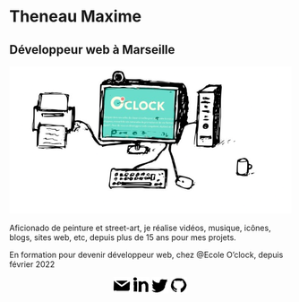 # Theneau Maxime
## Développeur web à Marseille
![fond Github Theneau Maxime](./images/fond.png "fond github Theneau Maxime")

Aficionado de peinture et street-art, je réalise vidéos, musique, icônes, blogs, sites web,
etc, depuis plus de 15 ans pour mes projets.

En formation pour devenir développeur web, chez @Ecole O’clock, depuis février 2022

<p align="center">
  <a href="mailto:theneau.maxime@gmail.com" target="blank"><img  src="images/github/email.svg" alt="maximethe" height="30" width="30" /></a>
  <a href="https://linkedin.com/in/theneau maxime" target="blank"><img src="images/github/linkedin.svg" alt="maximethe" height="30" width="30" /></a>
  <a href="https://twitter.com/maximethe" target="blank"><img src="images/github/twitter.svg" alt="maximethe" height="30" width="30" /></a>
<a href="mailto:theneau.maxime@gmail.com" target="blank"><img  src="images/github/github.svg" alt="theneau maxime" height="30" width="30" /></a>
</p>
